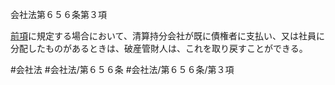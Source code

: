 会社法第６５６条第３項

[前項](会社法＿＿＿＿第６５６条第２項)に規定する場合において、清算持分会社が既に債権者に支払い、又は社員に分配したものがあるときは、破産管財人は、これを取り戻すことができる。

#会社法
#会社法/第６５６条
#会社法/第６５６条/第３項
